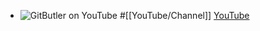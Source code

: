 - ![GitButler on YouTube](https://yt3.googleusercontent.com/sqyYdkQXIh29GqOc3_7rpw9aYLQNrNKdDcr1MXXV_Had68m2ObQyM_IdLOW4tt5BT94VDsnIIxw=w2120-fcrop64=1,00005a57ffffa5a8-k-c0xffffffff-no-nd-rj)
  #[[YouTube/Channel]]
  [YouTube](https://www.youtube.com/@gitbutlerapp)
